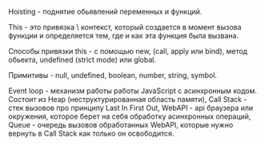 Hoisting - поднятие обьявлений переменных и функций.

This - это привязка \ контекст, который создается в момент вызова функции и определяется тем, где и как эта функция была вызвана.

Способы привязки this - с помощью new, (call, apply или bind), метод обьекта, undefined (strict mode) или global.

Примитивы - null, undefined, boolean, number, string, symbol.

Event loop - механизм работы работы JavaScript с асинхронным кодом. Состоит из Heap (неструктурированная область памяти), Call Stack - стек вызовов про принципу Last In First Out, WebAPI - api браузера или окружения, которое берет на себя обработку асинхронных операций, Queue - очередь вызовов обработанных WebAPI, которые нужно вернуть в Call Stack как только он освободится.

